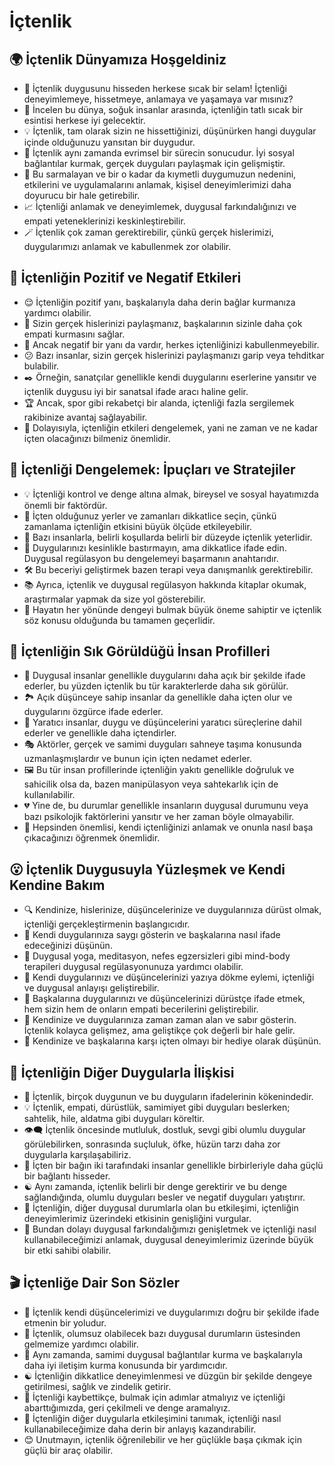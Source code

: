 # İçtenlik

## 🌍 İçtenlik Dünyamıza Hoşgeldiniz

* 🎈 İçtenlik duygusunu hisseden herkese sıcak bir selam! İçtenliği deneyimlemeye, hissetmeye, anlamaya ve yaşamaya var mısınız?
* 💭 İncelen bu dünya, soğuk insanlar arasında, içtenliğin tatlı sıcak bir esintisi herkese iyi gelecektir.
* 💡 İçtenlik, tam olarak sizin ne hissettiğinizi, düşünürken hangi duygular içinde olduğunuzu yansıtan bir duygudur.
* 🚀 İçtenlik aynı zamanda evrimsel bir sürecin sonucudur. İyi sosyal bağlantılar kurmak, gerçek duyguları paylaşmak için gelişmiştir.
* 🌻 Bu sarmalayan ve bir o kadar da kıymetli duygumuzun nedenini, etkilerini ve uygulamalarını anlamak, kişisel deneyimlerimizi daha doyurucu bir hale getirebilir.
* 📈 İçtenliği anlamak ve deneyimlemek, duygusal farkındalığınızı ve empati yeteneklerinizi keskinleştirebilir.
* 🪄 İçtenlik çok zaman gerektirebilir, çünkü gerçek hislerimizi, duygularımızı anlamak ve kabullenmek zor olabilir.

## 💫 İçtenliğin Pozitif ve Negatif Etkileri

* 😌 İçtenliğin pozitif yanı, başkalarıyla daha derin bağlar kurmanıza yardımcı olabilir.
* 💞 Sizin gerçek hislerinizi paylaşmanız, başkalarının sizinle daha çok empati kurmasını sağlar.
* 🤝 Ancak negatif bir yanı da vardır, herkes içtenliğinizi kabullenmeyebilir.
* 😕 Bazı insanlar, sizin gerçek hislerinizi paylaşmanızı garip veya tehditkar bulabilir.
* ✒️ Örneğin, sanatçılar genellikle kendi duygularını eserlerine yansıtır ve içtenlik duygusu iyi bir sanatsal ifade aracı haline gelir.
* 🏆 Ancak, spor gibi rekabetçi bir alanda, içtenliği fazla sergilemek rakibinize avantaj sağlayabilir.
* 💌 Dolayısıyla, içtenliğin etkileri dengelemek, yani ne zaman ve ne kadar içten olacağınızı bilmeniz önemlidir.

## 🚀 İçtenliği Dengelemek: İpuçları ve Stratejiler

* 💡 İçtenliği kontrol ve denge altına almak, bireysel ve sosyal hayatımızda önemli bir faktördür.
* 🔄 İçten olduğunuz yerler ve zamanları dikkatlice seçin, çünkü zamanlama içtenliğin etkisini büyük ölçüde etkileyebilir.
* 😬 Bazı insanlarla, belirli koşullarda belirli bir düzeyde içtenlik yeterlidir.
* 🦋 Duygularınızı kesinlikle bastırmayın, ama dikkatlice ifade edin. Duygusal regülasyon bu dengelemeyi başarmanın anahtarıdır.
* 🛠 Bu beceriyi geliştirmek bazen terapi veya danışmanlık gerektirebilir.
* 📚 Ayrıca, içtenlik ve duygusal regülasyon hakkında kitaplar okumak, araştırmalar yapmak da size yol gösterebilir.
* 🧩 Hayatın her yönünde dengeyi bulmak büyük öneme sahiptir ve içtenlik söz konusu olduğunda bu tamamen geçerlidir.

## 🔎 İçtenliğin Sık Görüldüğü İnsan Profilleri

* 🎠 Duygusal insanlar genellikle duygularını daha açık bir şekilde ifade ederler, bu yüzden içtenlik bu tür karakterlerde daha sık görülür.
* 🏞 Açık düşünceye sahip insanlar da genellikle daha içten olur ve duygularını özgürce ifade ederler.
* 🎨 Yaratıcı insanlar, duygu ve düşüncelerini yaratıcı süreçlerine dahil ederler ve genellikle daha içtendirler.
* 🎭 Aktörler, gerçek ve samimi duyguları sahneye taşıma konusunda uzmanlaşmışlardır ve bunun için içten nedamet ederler.
* 🖼 Bu tür insan profillerinde içtenliğin yakıtı genellikle doğruluk ve sahicilik olsa da, bazen manipülasyon veya sahtekarlık için de kullanılabilir.
* 💔 Yine de, bu durumlar genellikle insanların duygusal durumunu veya bazı psikolojik faktörlerini yansıtır ve her zaman böyle olmayabilir.
* 🧭 Hepsinden önemlisi, kendi içtenliğinizi anlamak ve onunla nasıl başa çıkacağınızı öğrenmek önemlidir.

## 😮 İçtenlik Duygusuyla Yüzleşmek ve Kendi Kendine Bakım

* 🔍 Kendinize, hislerinize, düşüncelerinize ve duygularınıza dürüst olmak, içtenliği gerçekleştirmenin başlangıcıdır.
* 🥅 Kendi duygularınıza saygı gösterin ve başkalarına nasıl ifade edeceğinizi düşünün.
* 💛 Duygusal yoga, meditasyon, nefes egzersizleri gibi mind-body terapileri duygusal regülasyonunuza yardımcı olabilir.
* 📝 Kendi duygularınızı ve düşüncelerinizi yazıya dökme eylemi, içtenliği ve duygusal anlayışı geliştirebilir.
* 🤗 Başkalarına duygularınızı ve düşüncelerinizi dürüstçe ifade etmek, hem sizin hem de onların empati becerilerini geliştirebilir.
* 🧡 Kendinize ve duygularınıza zaman zaman alan ve sabır gösterin. İçtenlik kolayca gelişmez, ama geliştikçe çok değerli bir hale gelir.
* 🎁 Kendinize ve başkalarına karşı içten olmayı bir hediye olarak düşünün.

## 💓 İçtenliğin Diğer Duygularla İlişkisi

* 💌 İçtenlik, birçok duygunun ve bu duyguların ifadelerinin kökenindedir.
* 💡 İçtenlik, empati, dürüstlük, samimiyet gibi duyguları beslerken; sahtelik, hile, aldatma gibi duyguları köreltir.
* 👁‍🗨 İçtenlik öncesinde mutluluk, dostluk, sevgi gibi olumlu duygular görülebilirken, sonrasında suçluluk, öfke, hüzün tarzı daha zor duygularla karşılaşabiliriz.
* 🤝 İçten bir bağın iki tarafındaki insanlar genellikle birbirleriyle daha güçlü bir bağlantı hisseder.
* ☯️ Aynı zamanda, içtenlik belirli bir denge gerektirir ve bu denge sağlandığında, olumlu duyguları besler ve negatif duyguları yatıştırır.
* 🌉 İçtenliğin, diğer duygusal durumlarla olan bu etkileşimi, içtenliğin deneyimlerimiz üzerindeki etkisinin genişliğini vurgular.
* 🔮 Bundan dolayı duygusal farkındalığımızı genişletmek ve içtenliği nasıl kullanabileceğimizi anlamak, duygusal deneyimlerimiz üzerinde büyük bir etki sahibi olabilir.

## 🎬 İçtenliğe Dair Son Sözler

* 💞 İçtenlik kendi düşüncelerimizi ve duygularımızı doğru bir şekilde ifade etmenin bir yoludur.
* 🔐 İçtenlik, olumsuz olabilecek bazı duygusal durumların üstesinden gelmemize yardımcı olabilir.
* 🎁 Aynı zamanda, samimi duygusal bağlantılar kurma ve başkalarıyla daha iyi iletişim kurma konusunda bir yardımcıdır.
* ☯️ İçtenliğin dikkatlice deneyimlenmesi ve düzgün bir şekilde dengeye getirilmesi, sağlık ve zindelik getirir.
* 🔄 İçtenliği kaybettikçe, bulmak için adımlar atmalıyız ve içtenliği abarttığımızda, geri çekilmeli ve denge aramalıyız.
* 🚀 İçtenliğin diğer duygularla etkileşimini tanımak, içtenliği nasıl kullanabileceğimize daha derin bir anlayış kazandırabilir.
* 😊 Unutmayın, içtenlik öğrenilebilir ve her güçlükle başa çıkmak için güçlü bir araç olabilir.
